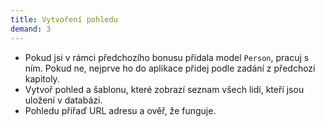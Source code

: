 ```yaml
---
title: Vytvoření pohledu
demand: 3
---
```


- Pokud jsi v rámci předchozího bonusu přidala model `Person`, pracuj s ním. Pokud ne, nejprve ho do aplikace přidej podle zadání z předchozí kapitoly.
- Vytvoř pohled a šablonu, které zobrazí seznam všech lidí, kteří jsou uložení v databázi.
- Pohledu přiřaď URL adresu a ověř, že funguje.
